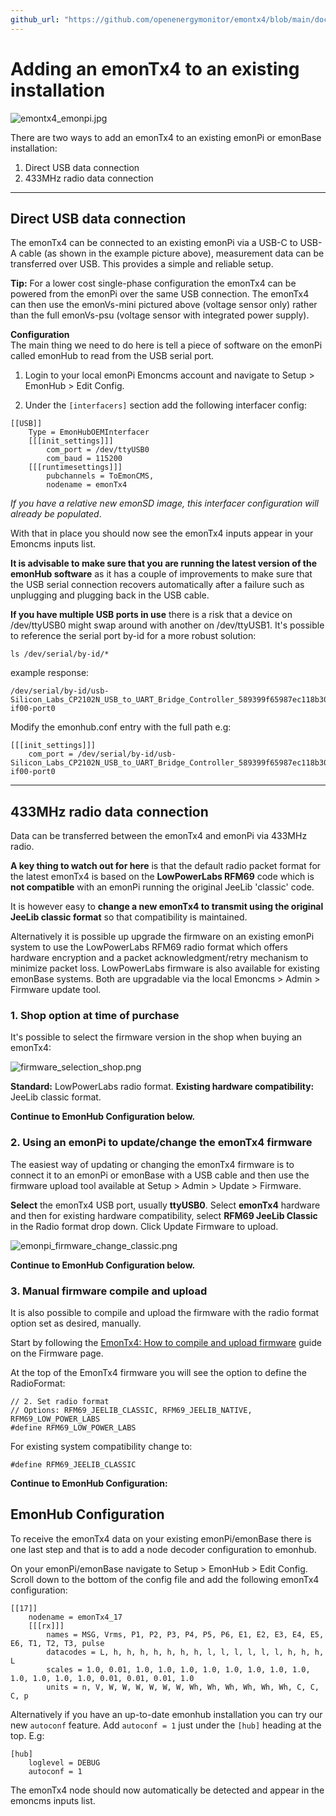 ```yaml
---
github_url: "https://github.com/openenergymonitor/emontx4/blob/main/docs/emontx4_emonpi_install.md"
---
```


# Adding an emonTx4 to an existing installation

![emontx4_emonpi.jpg](img/emontx4_emonpi.jpg)

There are two ways to add an emonTx4 to an existing emonPi or emonBase installation:

1. Direct USB data connection
2. 433MHz radio data connection

---

## Direct USB data connection

The emonTx4 can be connected to an existing emonPi via a USB-C to USB-A cable (as shown in the example picture above), measurement data can be transferred over USB. This provides a simple and reliable setup.

**Tip:** For a lower cost single-phase configuration the emonTx4 can be powered from the emonPi over the same USB connection. The emonTx4 can then use the emonVs-mini pictured above (voltage sensor only) rather than the full emonVs-psu (voltage sensor with integrated power supply).

**Configuration**<br>The main thing we need to do here is tell a piece of software on the emonPi called emonHub to read from the USB serial port. 

1. Login to your local emonPi Emoncms account and navigate to Setup > EmonHub > Edit Config.

2. Under the `[interfacers]` section add the following interfacer config:

```
[[USB]]
    Type = EmonHubOEMInterfacer
    [[[init_settings]]]
        com_port = /dev/ttyUSB0
        com_baud = 115200
    [[[runtimesettings]]]
        pubchannels = ToEmonCMS,
        nodename = emonTx4
```

*If you have a relative new emonSD image, this interfacer configuration will already be populated*.

With that in place you should now see the emonTx4 inputs appear in your Emoncms inputs list.

**It is advisable to make sure that you are running the latest version of the emonHub software** as it has a couple of improvements to make sure that the USB serial connection recovers automatically after a failure such as unplugging and plugging back in the USB cable.

**If you have multiple USB ports in use** there is a risk that a device on /dev/ttyUSB0 might swap around with another on /dev/ttyUSB1. It's possible to reference the serial port by-id for a more robust solution:

    ls /dev/serial/by-id/*
    
example response:

    /dev/serial/by-id/usb-Silicon_Labs_CP2102N_USB_to_UART_Bridge_Controller_589399f65987ec118b30e33719c2d21c-if00-port0

Modify the emonhub.conf entry with the full path e.g:

    [[[init_settings]]]
        com_port = /dev/serial/by-id/usb-Silicon_Labs_CP2102N_USB_to_UART_Bridge_Controller_589399f65987ec118b30e33719c2d21c-if00-port0

---

## 433MHz radio data connection

Data can be transferred between the emonTx4 and emonPi via 433MHz radio. 

**A key thing to watch out for here** is that the default radio packet format for the latest emonTx4 is based on the **LowPowerLabs RFM69** code which is **not compatible** with an emonPi running the original JeeLib 'classic' code.

It is however easy to **change a new emonTx4 to transmit using the original JeeLib classic format** so that compatibility is maintained.

Alternatively it is possible up upgrade the firmware on an existing emonPi system to use the LowPowerLabs RFM69 radio format which offers hardware encryption and a packet acknowledgment/retry mechanism to minimize packet loss. LowPowerLabs firmware is also available for existing emonBase systems. Both are upgradable via the local Emoncms > Admin > Firmware update tool.

### 1. Shop option at time of purchase

It's possible to select the firmware version in the shop when buying an emonTx4:

![firmware_selection_shop.png](img/firmware_selection_shop.png)

**Standard:** LowPowerLabs radio format. **Existing hardware compatibility:** JeeLib classic format.

**Continue to EmonHub Configuration below.**

### 2. Using an emonPi to update/change the emonTx4 firmware

The easiest way of updating or changing the emonTx4 firmware is to connect it to an emonPi or emonBase with a USB cable and then use the firmware upload tool available at Setup > Admin > Update > Firmware.

**Select** the emonTx4 USB port, usually **ttyUSB0**. Select **emonTx4** hardware and then for existing hardware compatibility, select **RFM69 JeeLib Classic** in the Radio format drop down. Click Update Firmware to upload.

![emonpi_firmware_change_classic.png](img/emonpi_firmware_change_classic.png)

**Continue to EmonHub Configuration below.**

### 3. Manual firmware compile and upload

It is also possible to compile and upload the firmware with the radio format option set as desired, manually.

Start by following the [EmonTx4: How to compile and upload firmware](firmware.md) guide on the Firmware page.

At the top of the EmonTx4 firmware you will see the option to define the RadioFormat:

```
// 2. Set radio format
// Options: RFM69_JEELIB_CLASSIC, RFM69_JEELIB_NATIVE, RFM69_LOW_POWER_LABS
#define RFM69_LOW_POWER_LABS
```

For existing system compatibility change to:

    #define RFM69_JEELIB_CLASSIC

**Continue to EmonHub Configuration:**

## EmonHub Configuration

To receive the emonTx4 data on your existing emonPi/emonBase there is one last step and that is to add a node decoder configuration to emonhub. 

On your emonPi/emonBase navigate to Setup > EmonHub > Edit Config. Scroll down to the bottom of the config file and add the following emonTx4 configuration:

```
[[17]]
    nodename = emonTx4_17
    [[[rx]]]
        names = MSG, Vrms, P1, P2, P3, P4, P5, P6, E1, E2, E3, E4, E5, E6, T1, T2, T3, pulse
        datacodes = L, h, h, h, h, h, h, h, l, l, l, l, l, l, h, h, h, L
        scales = 1.0, 0.01, 1.0, 1.0, 1.0, 1.0, 1.0, 1.0, 1.0, 1.0, 1.0, 1.0, 1.0, 1.0, 0.01, 0.01, 0.01, 1.0
        units = n, V, W, W, W, W, W, W, Wh, Wh, Wh, Wh, Wh, Wh, C, C, C, p
```

Alternatively if you have an up-to-date emonhub installation you can try our new  `autoconf` feature. Add `autoconf = 1` just under the `[hub]` heading at the top. E.g:

```
[hub]
    loglevel = DEBUG
    autoconf = 1
```

The emonTx4 node should now automatically be detected and appear in the emoncms inputs list.
